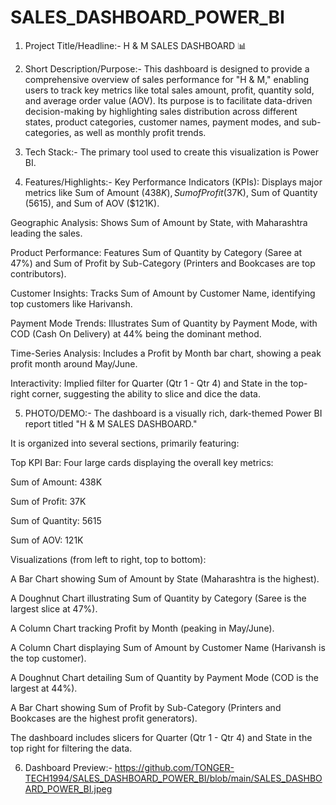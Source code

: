 # SALES_DASHBOARD_POWER_BI
1. Project Title/Headline:-
H & M SALES DASHBOARD 📊

2. Short Description/Purpose:-
This dashboard is designed to provide a comprehensive overview of sales performance for "H & M," enabling users to track key metrics like total sales amount, profit, quantity sold, and average order value (AOV). Its purpose is to facilitate data-driven decision-making by highlighting sales distribution across different states, product categories, customer names, payment modes, and sub-categories, as well as monthly profit trends.

3. Tech Stack:-
The primary tool used to create this visualization is Power BI.

4. Features/Highlights:-
Key Performance Indicators (KPIs): Displays major metrics like Sum of Amount ($438K), Sum of Profit ($37K), Sum of Quantity (5615), and Sum of AOV ($121K).

Geographic Analysis: Shows Sum of Amount by State, with Maharashtra leading the sales.

Product Performance: Features Sum of Quantity by Category (Saree at 47%) and Sum of Profit by Sub-Category (Printers and Bookcases are top contributors).

Customer Insights: Tracks Sum of Amount by Customer Name, identifying top customers like Harivansh.

Payment Mode Trends: Illustrates Sum of Quantity by Payment Mode, with COD (Cash On Delivery) at 44% being the dominant method.

Time-Series Analysis: Includes a Profit by Month bar chart, showing a peak profit month around May/June.

Interactivity: Implied filter for Quarter (Qtr 1 - Qtr 4) and State in the top-right corner, suggesting the ability to slice and dice the data.

5. PHOTO/DEMO:-
The dashboard is a visually rich, dark-themed Power BI report titled "H & M SALES DASHBOARD."

It is organized into several sections, primarily featuring:

Top KPI Bar: Four large cards displaying the overall key metrics:

Sum of Amount: 438K

Sum of Profit: 37K

Sum of Quantity: 5615

Sum of AOV: 121K

Visualizations (from left to right, top to bottom):

A Bar Chart showing Sum of Amount by State (Maharashtra is the highest).

A Doughnut Chart illustrating Sum of Quantity by Category (Saree is the largest slice at 47%).

A Column Chart tracking Profit by Month (peaking in May/June).

A Column Chart displaying Sum of Amount by Customer Name (Harivansh is the top customer).

A Doughnut Chart detailing Sum of Quantity by Payment Mode (COD is the largest at 44%).

A Bar Chart showing Sum of Profit by Sub-Category (Printers and Bookcases are the highest profit generators).

The dashboard includes slicers for Quarter (Qtr 1 - Qtr 4) and State in the top right for filtering the data.

6. Dashboard Preview:- https://github.com/TONGER-TECH1994/SALES_DASHBOARD_POWER_BI/blob/main/SALES_DASHBOARD_POWER_BI.jpeg

